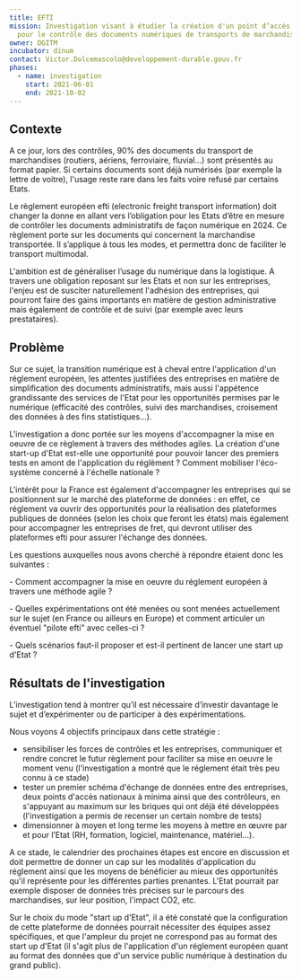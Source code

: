 ```yaml
---
title: EFTI
mission: Investigation visant à étudier la création d'un point d’accès national
  pour le contrôle des documents numériques de transports de marchandises
owner: DGITM
incubator: dinum
contact: Victor.Dolcemascolo@developpement-durable.gouv.fr
phases:
  - name: investigation
    start: 2021-06-01
    end: 2021-10-02
---
```

## Contexte

A ce jour, lors des contrôles, 90% des documents du transport de marchandises (routiers, aériens, ferroviaire, fluvial...) sont présentés au format papier. Si certains documents sont déjà numérisés (par exemple la lettre de voitre), l'usage reste rare dans les faits voire refusé par certains Etats. 

Le règlement européen efti (electronic freight transport information) doit changer la donne en allant vers l’obligation pour les Etats d’être en mesure de contrôler les documents administratifs de façon numérique en 2024. Ce règlement porte sur les documents qui concernent la marchandise transportée. Il s’applique à tous les modes, et permettra donc de faciliter le transport multimodal. 

L'ambition est de généraliser l’usage du numérique dans la logistique. A travers une obligation reposant sur les Etats et non sur les entreprises, l'enjeu est de susciter naturellement l'adhésion des entreprises, qui pourront faire des gains importants en matière de gestion administrative mais également de contrôle et de suivi (par exemple avec leurs prestataires). 



## Problème

Sur ce sujet, la transition numérique est à cheval entre l'application d'un réglement européen, les attentes justifiées des entreprises en matière de simplification des documents administratifs, mais aussi l'appétence grandissante des services de l'Etat pour les opportunités permises par le numérique (efficacité des contrôles, suivi des marchandises, croisement des données à des fins statistiques...).

L'investigation a donc portée sur les moyens d'accompagner la mise en oeuvre de ce règlement à travers des méthodes agiles. La création d'une start-up d'Etat est-elle une opportunité pour pouvoir lancer des premiers tests en amont de l'application du réglèment ? Comment mobiliser l'éco-système concerné à l'échelle nationale ? 

L'intérêt pour la France est également d'accompagner les entreprises qui se positionnent sur le marché des plateforme de données : en effet, ce réglement va ouvrir des opportunités pour la réalisation des plateformes publiques de données (selon les choix que feront les états) mais également pour accompagner les entreprises de fret, qui devront utiliser des plateformes efti pour assurer l'échange des données. 

Les questions auxquelles nous avons cherché à répondre étaient donc les suivantes : 

\- Comment accompagner la mise en oeuvre du réglement européen à travers une méthode agile ? 

\- Quelles expérimentations ont été menées ou sont menées actuellement sur le sujet (en France ou ailleurs en Europe) et comment articuler un éventuel "pilote efti" avec celles-ci ? 

\- Quels scénarios faut-il proposer et est-il pertinent de lancer une start up d'Etat ? 

## Résultats de l'investigation

L’investigation tend à montrer qu’il est nécessaire d’investir davantage le sujet et d’expérimenter ou de participer à des expérimentations. 

Nous voyons 4 objectifs principaux dans cette stratégie :   

* sensibiliser les forces de contrôles et les entreprises, communiquer et rendre concret le futur règlement pour faciliter sa mise en oeuvre le moment venu (l'investigation a montré que le réglement était très peu connu à ce stade)
* tester un premier schéma d'échange de données entre des entreprises, deux points d'accès nationaux à minima ainsi que des contrôleurs, en s'appuyant au maximum sur les briques qui ont déjà été développées (l'investigation a permis de recenser un certain nombre de tests)
* dimensionner à moyen et long terme les moyens à mettre en œuvre par et pour l’Etat (RH, formation, logiciel, maintenance, matériel…).

A ce stade, le calendrier des prochaines étapes est encore en discussion et doit permettre de donner un cap sur les modalités d'application du réglement ainsi que les moyens de bénéficier au mieux des opportunités qu'il représente pour les différentes parties prenantes. L'Etat pourrait par exemple disposer de données très précises sur le parcours des marchandises, sur leur position, l'impact CO2, etc. 

Sur le choix du mode "start up d'Etat", il a été constaté que la configuration de cette plateforme de données pourrait nécessiter des équipes assez spécifiques, et que l'ampleur du projet ne correspond pas au format des start up d'Etat (il s'agit plus de l'application d'un réglement européen quant au format des données que d'un service public numérique à destination du grand public).